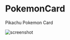 # PokemonCard
Pikachu Pokemon Card

![screenshot](https://user-images.githubusercontent.com/91075823/161443079-eee26030-12f7-4926-87bc-336f703a183a.jpg)
